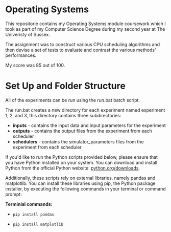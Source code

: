 # Operating Systems
This repositorie contains my Operating Systems module coursework which I took as part of my Computer Science Degree during my second year at The Univeristy of Sussex.

The assignment was to construct various CPU scheduling algorithms and then devise a set of tests to evaluate and contrast the various methods' performances. 

My score was 85 out of 100.

# Set Up and Folder Structure

All of the experiments can be run using the run.bat batch script.

The run.bat creates a new directory for each experiment named experiment 1, 2, and 3, this directory contains three subdirectories:

- **inputs** - contains the input data and input parameters for the experiment
- **outputs** - contains the output files from the experiment from each scheduler
- **schedulers** - contains the simulator_parameters files from the experiment from each scheduler

If you'd like to run the Python scripts provided below, please ensure that you have Python installed on your system. You can download and install Python from the official Python website: [python.org/downloads](https://www.python.org/downloads/).

Additionally, these scripts rely on external libraries, namely pandas and matplotlib. You can install these libraries using pip, the Python package installer, by executing the following commands in your terminal or command prompt:

**Terminial commands:**

- `pip install pandas`

- `pip install matplotlib`
